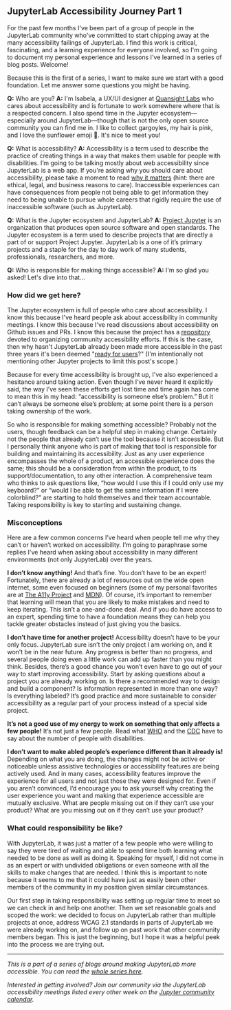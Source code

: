 <!--
.. title: Accessibility: Who's Responsible?
.. slug: accessibility-whos-responsible
.. date: 2021-02-28 08:00:00 UTC-00:00
.. author: Isabela Presedo-Floyd
.. tags: JupyterLab, Accessibility, JLabA11y
.. category:
.. link:
.. description:
.. type: text
-->

## JupyterLab Accessibility Journey Part 1

For the past few months I've been part of a group of people in the JupyterLab community 
who've committed to start chipping away at the many accessibility failings of JupyterLab. 
I find this work is critical, fascinating, and a learning experience for everyone involved, 
so I'm going to document my personal experience and lessons I've learned in a series of blog 
posts. Welcome!

<!-- TEASER_END -->

Because this is the first of a series, I want to make sure we start with a good foundation. 
Let me answer some questions you might be having.

**Q:** Who are you?
**A:** I'm Isabela, a UX/UI designer at [Quansight Labs](https://labs.quansight.org/) who 
cares about accessibility and is fortunate to work somewhere where that is a respected concern. 
I also spend time in the Jupyter ecosystem—especially around JupyterLab—though that is not the 
only open source community you can find me in. I like to collect gargoyles, my hair is pink, 
and I love the sunflower emoji :sunflower:. It's nice to meet you!

**Q:** What is accessibility?
**A:** Accessibility is a term used to describe the practice of creating things in a way that 
makes them usable for people with disabilities.  I’m going to be talking mostly about web accessibility 
since JupyterLab is a web app. If you're asking why you should care about accessibility, please 
take a moment to read [why it matters](https://www.w3.org/WAI/fundamentals/accessibility-intro/#context) 
(hint: there are ethical, legal, and business reasons to care). Inaccessible experiences can 
have consequences from people not being able to get information they need to being unable to 
pursue whole careers that rigidly require the use of inaccessible software (such as JupyterLab).

**Q:** What is the Jupyter ecosystem and JupyterLab?
**A:** [Project Jupyter](https://jupyter.org/) is an organization that produces open source software 
and open standards. The Jupyter ecosystem is a term used to describe projects that are directly a 
part of or support Project Jupyter. JupyterLab is a one of it’s primary projects and a staple for 
the day to day work of many students, professionals, researchers, and more.

**Q:** Who is responsible for making things accessible?
**A:** I'm so glad you asked! Let's dive into that…

### How did we get here?
The Jupyter ecosystem is full of people who care about accessibility. I know this because I've heard 
people ask about accessibility in community meetings. I know this because I've read discussions about 
accessibility on Github issues and PRs. I know this because the project has a 
[repository](https://github.com/jupyter/accessibility/) devoted to organizing community accessibility 
efforts. If this is the case, then why hasn't JupyterLab already been made more accessible in the past 
three years it's been deemed "[ready for users](https://blog.jupyter.org/jupyterlab-is-ready-for-users-5a6f039b8906)?" 
(I'm intentionally not mentioning other Jupyter projects to limit this post's scope.)

Because for every time accessibility is brought up, I've also experienced a hesitance around taking 
action. Even though I’ve never heard it explicitly said, the way I’ve seen these efforts get lost time and 
time again has come to mean this in my head: “accessibility is someone else’s problem.” But it can’t always 
be someone else’s problem; at some point there is a person taking ownership of the work.

So who is responsible for making something accessible? Probably not the users, though feedback can be a 
helpful step in making change. Certainly not the people that already can’t use the tool because it isn’t 
accessible. But I personally think anyone who is part of making that tool is responsible for building and 
maintaining its accessibility. Just as any user experience encompasses the whole of a product, an 
accessible experience does the same; this should be a consideration from within the product, to its 
support/documentation, to any other interaction. A comprehensive team who thinks to ask questions like, 
“how would I use this if I could only use my keyboard?” or “would I be able to get the same information if 
I were colorblind?” are starting to hold themselves and their team accountable. Taking responsibility is 
key to starting and sustaining change.

### Misconceptions

Here are a few common concerns I’ve heard when people tell me why they can’t or haven’t worked on 
accessibility. I’m going to paraphrase some replies I've heard when asking about accessibility in many 
different environments (not only JupyterLab) over the years.

**I don’t know anything!**
And that’s fine. You don’t have to be an expert! Fortunately, there are already a lot of resources out 
on the wide open internet, some even focused on beginners (some of my personal favorites are at 
[The A11y Project](https://www.a11yproject.com/resources) and 
[MDN](https://developer.mozilla.org/en-US/docs/Learn/Accessibility/What_is_accessibility)). Of course, 
it’s important to remember that learning will mean that you are likely to make mistakes and need to keep 
iterating. This isn’t a one-and-done deal. And if you do have access to an expert, spending time to have 
a foundation means they can help you tackle greater obstacles instead of just giving you the basics.

**I don’t have time for another project!** 
Accessibility doesn’t have to be your only focus. JupyterLab sure isn’t the only project I am working on, 
and it won’t be in the near future. Any progress is better than no progress, and several people doing even 
a little work can add up faster than you might think. Besides, there’s a good chance you won’t even have 
to go out of your way to start improving accessibility. Start by asking questions about a project you are 
already working on. Is there a recommended way to design and build a component? Is information represented 
in more than one way? Is everything labeled?  It’s good practice and more sustainable to consider 
accessibility as a regular part of your process instead of a special side project.

**It’s not a good use of my energy to work on something that only affects a few people!**
It’s not just a few people. Read what [WHO](https://www.who.int/en/news-room/fact-sheets/detail/disability-and-health) 
and the [CDC](https://www.cdc.gov/ncbddd/disabilityandhealth/infographic-disability-impacts-all.html) have 
to say about the number of people with disabilities.

**I don’t want to make abled people’s experience different than it already is!**
Depending on what you are doing, the changes might not be active or noticeable unless assistive technologies 
or accessibility features are being actively used. And in many cases, accessibility features improve the 
experience for all users and not just those they were designed for. Even if you aren’t convinced, I’d encourage 
you to ask yourself why creating the user experience you want and making that experience accessible are mutually 
exclusive. What are people missing out on if they can’t use your product? What are you missing out on if they 
can’t use your product?

### What could responsibility be like?
With JupyterLab, it was just a matter of a few people who were willing to say they were tired of waiting and able 
to spend time both learning what needed to be done as well as doing it. Speaking for myself, I did not come in as 
an expert or with undivided obligations or even someone with all the skills to make changes that are needed. I 
think this is important to note because it seems to me that it could have just as easily been other members of 
the community in my position given similar circumstances. 

Our first step in taking responsibility was setting up regular time to meet so we can check in and help 
one another. Then we set reasonable goals and scoped the work: we decided to focus on JupyterLab rather 
than multiple projects at once, address WCAG 2.1 standards in parts of JupyterLab we were already 
working on, and follow up on past work that other community members began. This is just the beginning, 
but I hope it was a helpful peek into the process we are trying out.
___

*This is a part of a series of blogs around making JupyterLab more accessible. You can read the 
[whole series here](https://labs.quansight.org/categories/JLabA11y).*

*Interested in getting involved? Join our community via the JupyterLab accessibility meetings 
listed every other week on the [Jupyter community calendar](https://jupyter.readthedocs.io/en/latest/community/content-community.html#jupyter-community-meetings).*
